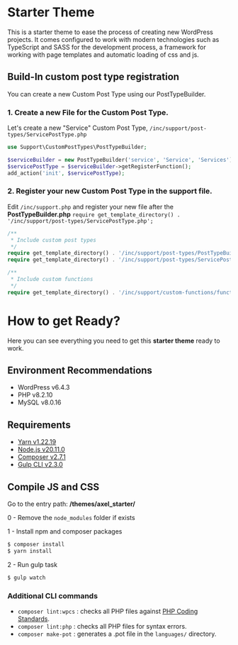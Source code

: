 # Starter Theme
This is a starter theme to ease the process of creating new WordPress projects. It comes configured to work with modern technologies such as TypeScript and SASS for the development process, a framework for working with page templates and automatic loading of css and js.

## Build-In custom post type registration
You can create a new Custom Post Type using our PostTypeBuilder.

### 1. Create a new File for the Custom Post Type.
Let's create a new "Service" Custom Post Type,  `/inc/support/post-types/ServicePostType.php`

```php
use Support\CustomPostTypes\PostTypeBuilder;

$serviceBuilder = new PostTypeBuilder('service', 'Service', 'Services');
$servicePostType = $serviceBuilder->getRegisterFunction();
add_action('init', $servicePostType);
```
### 2. Register your new Custom Post Type in the support file.
Edit `/inc/support.php` and register your new file after the **PostTypeBuilder.php** `require get_template_directory() . '/inc/support/post-types/ServicePostType.php';`

```php
/**
 * Include custom post types
 */
require get_template_directory() . '/inc/support/post-types/PostTypeBuilder.php';
require get_template_directory() . '/inc/support/post-types/ServicePostType.php';

/**
 * Include custom functions
 */
require get_template_directory() . '/inc/support/custom-functions/functions.php';
```

# How to get Ready?
Here you can see everything you need to get this **starter theme** ready to work.

## Environment Recommendations
- WordPress v6.4.3
- PHP v8.2.10
- MySQL v8.0.16

## Requirements
- [Yarn v1.22.19](https://classic.yarnpkg.com/lang/en/docs/install/#mac-stable/)
- [Node.js v20.11.0](https://nodejs.org/)
- [Composer v2.7.1](https://getcomposer.org/download/)
- [Gulp CLI v2.3.0](https://gulpjs.com/docs/en/getting-started/quick-start#install-the-gulp-command-line-utility)

## Compile JS and CSS
Go to the entry path: **/themes/axel_starter/**

0 - Remove the `node_modules` folder if exists

1 - Install npm and composer packages

```sh
$ composer install
$ yarn install
```

2 - Run gulp task
```sh
$ gulp watch
```

### Additional CLI commands
- `composer lint:wpcs` : checks all PHP files against [PHP Coding Standards](https://developer.wordpress.org/coding-standards/wordpress-coding-standards/php/).
- `composer lint:php` : checks all PHP files for syntax errors.
- `composer make-pot` : generates a .pot file in the `languages/` directory.
